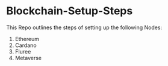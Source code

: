 # Blockchain-Setup-Steps

This Repo outlines the steps of setting up the following Nodes:

1. Ethereum 
2. Cardano 
3. Fluree
4. Metaverse